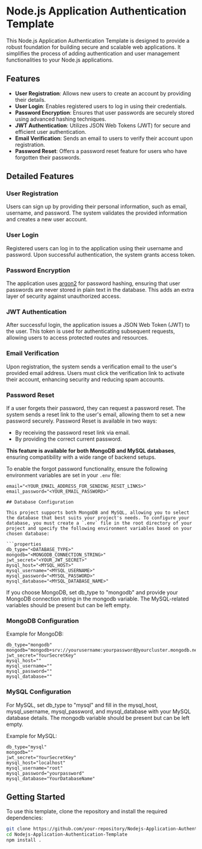 # Node.js Application Authentication Template

This Node.js Application Authentication Template is designed to provide a robust foundation for building secure and scalable web applications. It simplifies the process of adding authentication and user management functionalities to your Node.js applications.

## Features

- **User Registration**: Allows new users to create an account by providing their details.
- **User Login**: Enables registered users to log in using their credentials.
- **Password Encryption**: Ensures that user passwords are securely stored using advanced hashing techniques.
- **JWT Authentication**: Utilizes JSON Web Tokens (JWT) for secure and efficient user authentication.
- **Email Verification**: Sends an email to users to verify their account upon registration.
- **Password Reset**: Offers a password reset feature for users who have forgotten their passwords.

## Detailed Features

### User Registration

Users can sign up by providing their personal information, such as email, username, and password. The system validates the provided information and creates a new user account.

### User Login

Registered users can log in to the application using their username and password. Upon successful authentication, the system grants access token.

### Password Encryption

The application uses [argon2](https://github.com/ranisalt/node-argon2") for password hashing, ensuring that user passwords are never stored in plain text in the database. This adds an extra layer of security against unauthorized access.

### JWT Authentication

After successful login, the application issues a JSON Web Token (JWT) to the user. This token is used for authenticating subsequent requests, allowing users to access protected routes and resources.

### Email Verification

Upon registration, the system sends a verification email to the user's provided email address. Users must click the verification link to activate their account, enhancing security and reducing spam accounts.

### Password Reset

If a user forgets their password, they can request a password reset. The system sends a reset link to the user's email, allowing them to set a new password securely.
Password Reset is available in two ways:
- By receiving the password reset link via email.
- By providing the correct current password.

**This feature is available for both MongoDB and MySQL databases**, ensuring compatibility with a wide range of backend setups.

To enable the forgot password functionality, ensure the following environment variables are set in your `.env` file:

```properties
email="<YOUR_EMAIL_ADDRESS_FOR_SENDING_RESET_LINKS>"
email_password="<YOUR_EMAIL_PASSWORD>"

## Database Configuration

This project supports both MongoDB and MySQL, allowing you to select the database that best suits your project's needs. To configure your database, you must create a `.env` file in the root directory of your project and specify the following environment variables based on your chosen database:

```properties
db_type="<DATABASE_TYPE>"
mongodb="<MONGODB_CONNECTION_STRING>"
jwt_secret="<YOUR_JWT_SECRET>"
mysql_host="<MYSQL_HOST>"
mysql_username="<MYSQL_USERNAME>"
mysql_password="<MYSQL_PASSWORD>"
mysql_database="<MYSQL_DATABASE_NAME>"
```

If you choose MongoDB, set db_type to "mongodb" and provide your MongoDB connection string in the mongodb variable. The MySQL-related variables should be present but can be left empty.

### MongoDB Configuration
Example for MongoDB:
```properties
db_type="mongodb"
mongodb="mongodb+srv://yourusername:yourpassword@yourcluster.mongodb.net/YourDatabase"
jwt_secret="YourSecretKey"
mysql_host=""
mysql_username=""
mysql_password=""
mysql_database=""
```
### MySQL Configuration
For MySQL, set db_type to "mysql" and fill in the mysql_host, mysql_username, mysql_password, and mysql_database with your MySQL database details. The mongodb variable should be present but can be left empty.

Example for MySQL:
```properties
db_type="mysql"
mongodb=""
jwt_secret="YourSecretKey"
mysql_host="localhost"
mysql_username="root"
mysql_password="yourpassword"
mysql_database="YourDatabaseName"
```



## Getting Started

To use this template, clone the repository and install the required dependencies:

```bash
git clone https://github.com/your-repository/Nodejs-Application-Authentication-Template.git
cd Nodejs-Application-Authentication-Template
npm install .

